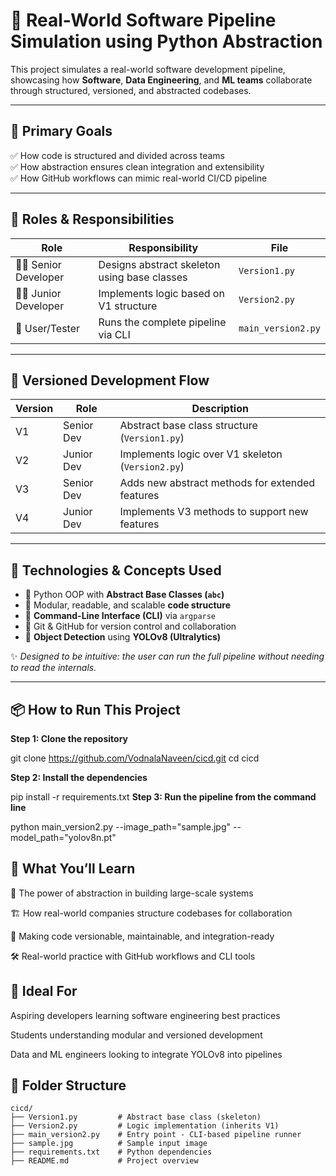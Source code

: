 # 🚀 Real-World Software Pipeline Simulation using Python Abstraction

This project simulates a real-world software development pipeline, showcasing how **Software**, **Data Engineering**, and **ML teams** collaborate through structured, versioned, and abstracted codebases.

---

## 🎯 Primary Goals

✅ How code is structured and divided across teams  
✅ How abstraction ensures clean integration and extensibility  
✅ How GitHub workflows can mimic real-world CI/CD pipeline  

---

## 👥 Roles & Responsibilities

| Role              | Responsibility                                  | File               |
|-------------------|--------------------------------------------------|--------------------|
| 👨‍💼 Senior Developer | Designs abstract skeleton using base classes    | `Version1.py`       |
| 👨‍💻 Junior Developer | Implements logic based on V1 structure           | `Version2.py`       |
| 🧪 User/Tester       | Runs the complete pipeline via CLI               | `main_version2.py`  |

---

## 🔁 Versioned Development Flow

| Version | Role         | Description                                        |
|---------|--------------|----------------------------------------------------|
| V1      | Senior Dev   | Abstract base class structure (`Version1.py`)     |
| V2      | Junior Dev   | Implements logic over V1 skeleton (`Version2.py`) |
| V3      | Senior Dev   | Adds new abstract methods for extended features   |
| V4      | Junior Dev   | Implements V3 methods to support new features     |

---

## 🧰 Technologies & Concepts Used

- 🔹 Python OOP with **Abstract Base Classes (`abc`)**
- 🔹 Modular, readable, and scalable **code structure**
- 🔹 **Command-Line Interface (CLI)** via `argparse`
- 🔹 Git & GitHub for version control and collaboration
- 🔹 **Object Detection** using **YOLOv8 (Ultralytics)**

✨ *Designed to be intuitive: the user can run the full pipeline without needing to read the internals.*

---

## 📦 How to Run This Project

**Step 1: Clone the repository**

git clone https://github.com/VodnalaNaveen/cicd.git
cd cicd


 **Step 2: Install the dependencies**

pip install -r requirements.txt
**Step 3: Run the pipeline from the command line**


python main_version2.py --image_path="sample.jpg" --model_path="yolov8n.pt"

## 🧠 What You’ll Learn
🧩 The power of abstraction in building large-scale systems

🏗️ How real-world companies structure codebases for collaboration

🔄 Making code versionable, maintainable, and integration-ready

🛠️ Real-world practice with GitHub workflows and CLI tools

## 📍 Ideal For
Aspiring developers learning software engineering best practices

Students understanding modular and versioned development

Data and ML engineers looking to integrate YOLOv8 into pipelines

## 📁 Folder Structure

```text
cicd/
├── Version1.py         # Abstract base class (skeleton)
├── Version2.py         # Logic implementation (inherits V1)
├── main_version2.py    # Entry point - CLI-based pipeline runner
├── sample.jpg          # Sample input image
├── requirements.txt    # Python dependencies
├── README.md           # Project overview
